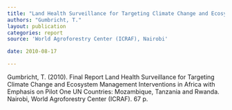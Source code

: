 ```yaml
---
title: "Land Health Surveillance for Targeting Climate Change and Ecosystem Management Interventions in Africa. Final Report."
authors: "Gumbricht, T."
layout: publication
categories: report
source: 'World Agroforestry Center (ICRAF), Nairobi'

date: 2010-08-17

---
```


Gumbricht, T. (2010). Final Report Land Health Surveillance for Targeting Climate Change and Ecosystem Management Interventions in Africa with Emphasis on Pilot One UN Countries: Mozambique, Tanzania and Rwanda. Nairobi, World Agroforestry Center (ICRAF). 67 p.
